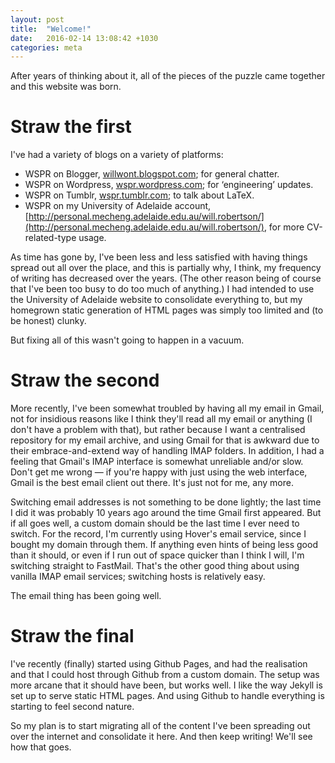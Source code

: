 ```yaml
---
layout: post
title:  "Welcome!"
date:   2016-02-14 13:08:42 +1030
categories: meta
---
```


After years of thinking about it, all of the pieces of the puzzle came together and this website was born.

# Straw the first

I've had a variety of blogs on a variety of platforms:

* WSPR on Blogger, [willwont.blogspot.com](willwont.blogspot.com); for general chatter.
* WSPR on Wordpress, [wspr.wordpress.com](wspr.wordpress.com); for ‘engineering’ updates.
* WSPR on Tumblr, [wspr.tumblr.com](wspr.tumblr.com); to talk about LaTeX.
* WSPR on my University of Adelaide account,
  [http://personal.mecheng.adelaide.edu.au/will.robertson/](http://personal.mecheng.adelaide.edu.au/will.robertson/),
  for more CV-related-type usage.

As time has gone by, I've been less and less satisfied with having things spread out all over the place,
and this is partially why, I think, my frequency of writing has decreased over the years.
(The other reason being of course that I've been too busy to do too much of anything.)
I had intended to use the University of Adelaide website to consolidate everything to, but
my homegrown static generation of HTML pages was simply too limited and (to be honest) clunky.

But fixing all of this wasn't going to happen in a vacuum.

# Straw the second

More recently, I've been somewhat troubled by having all my email in Gmail, not for insidious reasons
like I think they'll read all my email or anything (I don't have a problem with that), but rather
because I want a centralised repository for my email archive, and using Gmail for that
is awkward due to their embrace-and-extend way of handling IMAP folders.
In addition, I had a feeling that Gmail's IMAP interface is somewhat unreliable and/or slow.
Don't get me wrong — if you're happy with just using the web interface, Gmail is the best email client out there.
It's just not for me, any more.

Switching email addresses is not something to be done lightly; the last time I did it was probably
10 years ago around the time Gmail first appeared. But if all goes well, a custom domain
should be the last time I ever need to switch. For the record, I'm currently using Hover's email
service, since I bought my domain through them. If anything even hints of being less good than it should,
or even if I run out of space quicker than I think I will, I'm switching straight to FastMail.
That's the other good thing about using vanilla IMAP email services; switching hosts is relatively easy.

The email thing has been going well.

# Straw the final

I've recently (finally) started using Github Pages, and had the realisation and that I could
host through Github from a custom domain. The setup was more arcane that it should have been, but
works well. I like the way Jekyll is set up to serve static HTML pages.
And using Github to handle everything is starting to feel second nature.

So my plan is to start migrating all of the content I've been spreading out over the internet
and consolidate it here. And then keep writing! We'll see how that goes.
